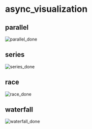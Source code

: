 # async_visualization


## parallel   
![parallel_done](https://user-images.githubusercontent.com/60309558/116983625-4b9db300-ad05-11eb-904b-7f452ba8e083.gif)

## series
![series_done](https://user-images.githubusercontent.com/60309558/116983612-47719580-ad05-11eb-9c71-aefbf441d6cc.gif)

## race
![race_done](https://user-images.githubusercontent.com/60309558/116983621-4a6c8600-ad05-11eb-8dba-0a1ef7d29491.gif)

## waterfall
![waterfall_done](https://user-images.githubusercontent.com/60309558/116983638-4f313a00-ad05-11eb-8cdf-c75969612675.gif)
